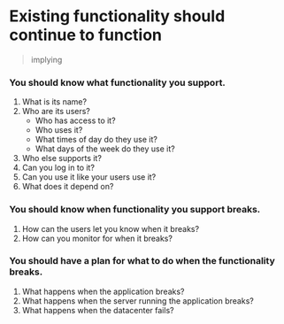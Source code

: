 # Existing functionality should continue to function

> implying

### You should know what functionality you support.
1. What is its name?
2. Who are its users?
   - Who has access to it?
   - Who uses it?
   - What times of day do they use it? 
   - What days of the week do they use it? 
3. Who else supports it?
4. Can you log in to it? 
5. Can you use it like your users use it? 
6. What does it depend on? 

### You should know when functionality you support breaks. 
1. How can the users let you know when it breaks?
2. How can you monitor for when it breaks?

### You should have a plan for what to do when the functionality breaks. 
1. What happens when the application breaks?
2. What happens when the server running the application breaks?
3. What happens when the datacenter fails?
